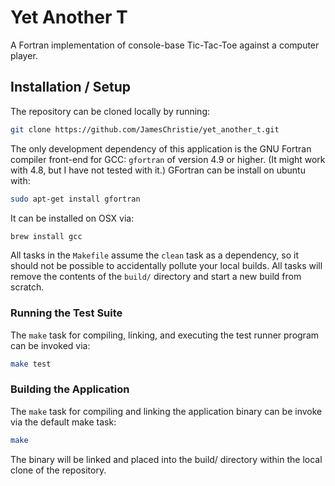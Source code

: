 # Yet Another T

A Fortran implementation of console-base Tic-Tac-Toe against a computer player.

## Installation / Setup

The repository can be cloned locally by running:

```bash
git clone https://github.com/JamesChristie/yet_another_t.git
```

The only development dependency of this application is the GNU Fortran compiler front-end for GCC: `gfortran` of version 4.9 or higher. (It might work with 4.8, but I have not tested with it.) GFortran can be install on ubuntu with:

```bash
sudo apt-get install gfortran
```

It can be installed on OSX via:

```bash
brew install gcc
```

All tasks in the `Makefile` assume the `clean` task as a dependency, so it should not be possible to accidentally pollute your local builds. All tasks will remove the contents of the `build/` directory and start a new build from scratch.

### Running the Test Suite

The `make` task for compiling, linking, and executing the test runner program can be invoked via:

```bash
make test
```

### Building the Application

The `make` task for compiling and linking the application binary can be invoke via the default make task:

```bash
make
```

The binary will be linked and placed into the build/ directory within the local clone of the repository.

